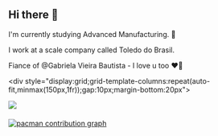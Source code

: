 ## Hi there 👋
I'm currently studying Advanced Manufacturing. 🤖

I work at a scale company called Toledo do Brasil. 

Fiance of @Gabriela Vieira Bautista - I love u too ❤️‍🔥


\<div style="display:grid;grid-template-columns:repeat(auto-fit,minmax(150px,1fr));gap:10px;margin-bottom:20px">
  <a href="https://github.com/anuraghazra/github-readme-stats">
<div>
  <img  heigt="180cm" src="https://github-readme-stats.vercel.app/api?username=SirHideki&show_icons=true&theme=transparent"
</div>
<br>
<br>
<picture>
  <source media="(prefers-color-scheme: dark)" srcset="https://raw.githubusercontent.com/SirHideki/SirHideki/output/pacman-contribution-graph-dark.svg">
  <source media="(prefers-color-scheme: light)" srcset="https://raw.githubusercontent.com/SirHideki/SirHideki/output/pacman-contribution-graph.svg">
  <img alt="pacman contribution graph" src="https://raw.githubusercontent.com/SirHideki/SirHideki/output/pacman-contribution-graph.svg">

<!--
**SirHideki/SirHideki** is a ✨ _special_ ✨ repository because its `README.md` (this file) appears on your GitHub profile.

Here are some ideas to get you started:

- 🔭 I’m currently working on ...
- 🌱 I’m currently learning ...
- 👯 I’m looking to collaborate on ...
- 🤔 I’m looking for help with ...
- 💬 Ask me about ...
- 📫 How to reach me: ...
- 😄 Pronouns: ...
- ⚡ Fun fact: ...
-->
